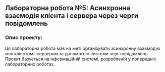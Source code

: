 ## Лабораторна робота №5: Асинхронна взаємодія клієнта і сервера через черги повідомлень

### Опис проекту:

Ця лабораторна робота має на меті організувати асинхронну взаємодію між клієнтом і сервером за допомогою системи черг повідомлень. Проект базується на інформаційній системі, розробленій у попередніх лабораторних роботах.
